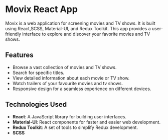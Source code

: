 # Movix React App

Movix is a web application for screening movies and TV shows. It is built using React,SCSS, Material-UI, and Redux Toolkit. This app provides a user-friendly interface to explore and discover your favorite movies and TV shows.

## Features

- Browse a vast collection of movies and TV shows.
- Search for specific titles.
- View detailed information about each movie or TV show.
- Watch trailers of your favourite movies and tv shows.
- Responsive design for a seamless experience on different devices.

## Technologies Used

- **React**: A JavaScript library for building user interfaces.
- **Material-UI**: React components for faster and easier web development.
- **Redux Toolkit**: A set of tools to simplify Redux development.
- **SCSS**

